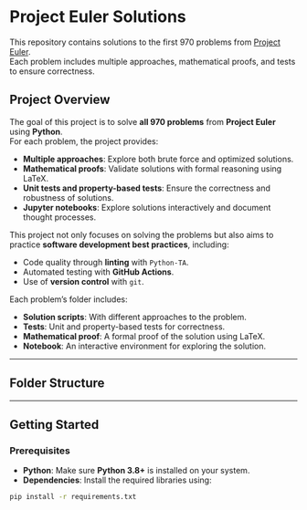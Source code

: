 # Project Euler Solutions

This repository contains solutions to the first 970 problems from [Project Euler](https://projecteuler.net/).  
Each problem includes multiple approaches, mathematical proofs, and tests to ensure correctness.

## Project Overview

The goal of this project is to solve **all 970 problems** from **Project Euler** using **Python**.  
For each problem, the project provides:

- **Multiple approaches**: Explore both brute force and optimized solutions.
- **Mathematical proofs**: Validate solutions with formal reasoning using LaTeX.
- **Unit tests and property-based tests**: Ensure the correctness and robustness of solutions.
- **Jupyter notebooks**: Explore solutions interactively and document thought processes.

This project not only focuses on solving the problems but also aims to practice **software development best practices**, including:

- Code quality through **linting** with `Python-TA`.
- Automated testing with **GitHub Actions**.
- Use of **version control** with `git`.

Each problem’s folder includes:
- **Solution scripts**: With different approaches to the problem.
- **Tests**: Unit and property-based tests for correctness.
- **Mathematical proof**: A formal proof of the solution using LaTeX.
- **Notebook**: An interactive environment for exploring the solution.

---

## Folder Structure



---

## Getting Started

### Prerequisites
- **Python**: Make sure **Python 3.8+** is installed on your system.
- **Dependencies**: Install the required libraries using:

```bash
pip install -r requirements.txt

